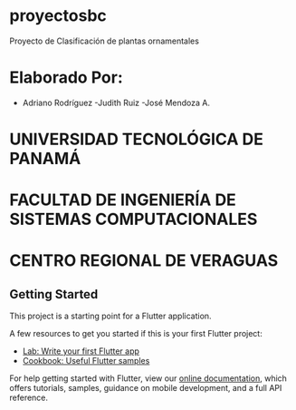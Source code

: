# proyectosbc

Proyecto de Clasificación de plantas ornamentales 

# Elaborado Por:
- Adriano Rodríguez
-Judith Ruiz
-José Mendoza A.

# UNIVERSIDAD TECNOLÓGICA DE PANAMÁ 
# FACULTAD DE INGENIERÍA DE SISTEMAS COMPUTACIONALES 
# CENTRO REGIONAL DE VERAGUAS

## Getting Started

This project is a starting point for a Flutter application.

A few resources to get you started if this is your first Flutter project:

- [Lab: Write your first Flutter app](https://flutter.dev/docs/get-started/codelab)
- [Cookbook: Useful Flutter samples](https://flutter.dev/docs/cookbook)

For help getting started with Flutter, view our
[online documentation](https://flutter.dev/docs), which offers tutorials,
samples, guidance on mobile development, and a full API reference.
